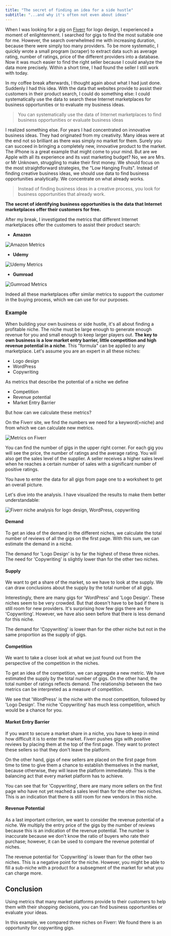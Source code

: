 ```yaml
---
title: "The secret of finding an idea for a side hustle"
subtitle: "...and why it's often not even about ideas"
---
```


When I was looking for a gig on [Fiverr](https://track.fiverr.com/visit/?bta=129082&brand=fiverrcpa) for logo design, I experienced a moment of enlightenment. I searched for gigs to find the most suitable one for me. However, the search overwhelmed me with increasing duration, because there were simply too many providers. To be more systematic, I quickly wrote a small program (scraper) to extract data such as average rating, number of ratings, price of the different providers into a database. Now it was much easier to find the right seller because I could analyze the data more precisely. Within a short time, I had found the seller I still work with today.

In my coffee break afterwards, I thought again about what I had just done. Suddenly I had this idea. With the data that websites provide to assist their customers in their product search, I could do something else: I could systematically use the data to search these Internet marketplaces for business opportunities or to evaluate my business ideas.

> You can systematically use the data of Internet marketplaces to find business opportunities or evaluate business ideas

I realized something else. For years I had concentrated on innovative business ideas. They had originated from my creativity. Many ideas were at the end not so brilliant as there was simply no market for them. Surely you can succeed in bringing a completely new, innovative product to the market. The iPhone is a great example that might come to your mind. But are we Apple with all its experience and its vast marketing budget? No, we are Mrs. or Mr Unknown, struggling to make their first money. We should focus on the most straightforward strategies, the "Low Hanging Fruits". Instead of finding creative business ideas, we should use data to find business opportunities analytically. We concentrate on what already works.

> Instead of finding business ideas in a creative process, you look for business opportunities that already work.

**The secret of identifying business opportunities is the data that Internet marketplaces offer their customers for free.**

After my break, I investigated the metrics that different Internet marketplaces offer the customers to assist their product search:

- **Amazon**


![Amazon Metrics](https://res.cloudinary.com/jenslaufer/image/upload/c_scale,w_800/v1602248110/amazon_metrics.png) 

- **Udemy**


![Udemy Metrics](https://res.cloudinary.com/jenslaufer/image/upload/c_scale,w_800/v1602248110/udemy_metrics.png)

- **Gumroad**

![Gumroad Metrics](https://res.cloudinary.com/jenslaufer/image/upload/c_scale,w_800/v1602248110/gumroad_metrics.png)


Indeed all these marketplaces offer similar metrics to support the customer in the buying process, which we can use for our purposes.

### Example

When building your own business or side hustle, it's all about finding
a profitable niche. The niche must be large enough to generate enough revenue for you and
small enough to keep larger players out. **The key to own business is a low
market entry barrier, little competition and high revenue potential in a niche**. This "formula" can be applied to any marketplace. Let's assume you are an expert in all these niches:

- Logo design
- WordPress
- Copywriting

As metrics that describe the potential of a niche we define

- Competition
- Revenue potential
- Market Entry Barrier

But how can we calculate these metrics?

On the Fiverr site, we find the numbers we need for a keyword(=niche) and from which we can calculate new metrics.

![Metrics on Fiverr](https://res.cloudinary.com/jenslaufer/image/upload/c_scale,q_80,w_800/v1602246156/fiverr_metrics.png)

You can find the number of gigs in the upper right corner. For each gig you will see the price, the number of ratings and the average rating. You will also get the sales level of the supplier. A seller receives a higher sales level when he reaches a certain number of sales with a significant number of positive ratings.

You have to enter the data for all gigs from page one to a worksheet to get an overall picture. 

Let's dive into the analysis. I have visualized the results to make them better understandable:

![Fiverr niche analysis for logo design, WordPress, copywriting](/assets/img/all_plot.png)

#### Demand

To get an idea of the demand in the different niches, we calculate the total number of reviews of all the gigs on the first page. With this sum, we can estimate the demand in a niche.

The demand for 'Logo Design' is by far the highest of these three niches. The need for 'Copywriting' is slightly lower than for the other two niches.

#### Supply

We want to get a share of the market, so we have to look at the supply. We can draw conclusions about the supply by the total number of all gigs.

Interestingly, there are many gigs for 'WordPress' and 'Logo Design'. These niches seem to be very crowded. But that doesn't have to be bad if there is still room for new providers. It's surprising how few gigs there are for     'Copywriting'. However, we have also seen before that there is less demand for this niche.

The demand for 'Copywriting' is lower than for the other niche but not in the same proportion as the supply of gigs.

#### Competition

We want to take a closer look at what we just found out from the perspective of the competition in the niches.

To get an idea of the competition, we can aggregate a new metric. We
have estimated the supply by the total number of gigs. On the other hand, the total number of ratings reflects demand. The relationship between the two metrics can be interpreted as a measure of competition.

We see that 'WordPress' is the niche with the most competition, followed by 'Logo Design'. The niche 'Copywriting' has much less competition, which would be a chance for you.

#### Market Entry Barrier

If you want to secure a market share in a niche, you have to keep in mind how difficult it is to enter the market. Fiverr pushes gigs with positive reviews by placing them at the top of the first page. They want to protect these sellers so that they don't leave the platform.

On the other hand, gigs of new sellers are placed on the first page from time to time to give them a chance to establish themselves in the market, because otherwise, they will leave the platform immediately. This is the balancing act that every market platform has to achieve.

You can see that for 'Copywriting', there are many more sellers on the first page who have not yet reached a sales level than for the other two niches. This is an indication that there is still room for new vendors in this niche.

#### Revenue Potential

As a last important criterion, we want to consider the revenue potential of a niche. We multiply the entry price of the gigs by the number of reviews because this is an indication of the revenue potential. The number is inaccurate because we don't know the ratio of buyers who rate their purchase; however, it can be used to compare the revenue potential of niches.

The revenue potential for 'Copywriting' is lower than for the other two niches. This is a negative point for the niche. However, you might be able to fill a sub-niche with a product for a subsegment of the market for what you can charge more.

## Conclusion

Using metrics that many market platforms provide to their customers to help them with their shopping decisions, you can find business opportunities or evaluate your ideas.

In this example, we compared three niches on Fiverr: We found there is an opportunity for copywriting gigs.